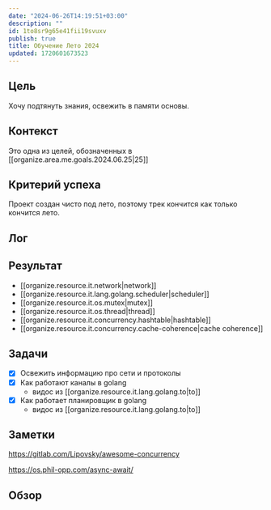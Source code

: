 ```yaml
---
date: "2024-06-26T14:19:51+03:00"
description: ""
id: 1to8sr9g65e41fii19svuxv
publish: true
title: Обучение Лето 2024
updated: 1720601673523
---
```


## Цель

<!-- Зачем реализовывать данный проект? -->

Хочу подтянуть знания, освежить в памяти основы.

## Контекст

<!-- Откуда пришла идея реализовать данный проект? -->

Это одна из целей, обозначенных в [[organize.area.me.goals.2024.06.25|25]]

## Критерий успеха

<!-- Как понять, что проект закончен? -->

Проект создан чисто под лето, поэтому трек кончится как только кончится лето.

## Лог

<!-- devlog для проекта -->

## Результат

<!-- Список артефактов созданных в результате проекта -->

- [[organize.resource.it.network|network]]
- [[organize.resource.it.lang.golang.scheduler|scheduler]]
- [[organize.resource.it.os.mutex|mutex]]
- [[organize.resource.it.os.thread|thread]]
- [[organize.resource.it.concurrency.hashtable|hashtable]]
- [[organize.resource.it.concurrency.cache-coherence|cache coherence]]

## Задачи

<!-- Список задач, которые необходимо выполнить для проекта -->

- [x] Освежить информацию про сети и протоколы
- [x] Как работают каналы в golang
  - видос из [[organize.resource.it.lang.golang.to|to]]
- [x] Как работает планировщик в golang
  - видос из [[organize.resource.it.lang.golang.to|to]]

## Заметки

<!-- Любые заметки связанные с проектом -->

<https://gitlab.com/Lipovsky/awesome-concurrency>

<https://os.phil-opp.com/async-await/>

## Обзор

<!-- Ретроспектива проекта. Что получилось, что не получилось, как сделать лучше? -->
